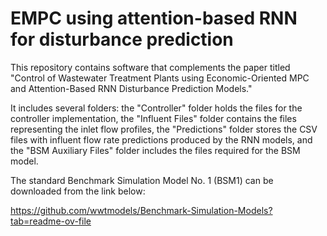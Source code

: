 # EMPC using attention-based RNN for disturbance prediction

This repository contains software that complements the paper titled "Control of Wastewater Treatment Plants using Economic-Oriented MPC and Attention-Based RNN Disturbance Prediction Models."

It includes several folders: the "Controller" folder holds the files for the controller implementation, the "Influent Files" folder contains the files representing the inlet flow profiles, the "Predictions" folder stores the CSV files with influent flow rate predictions produced by the RNN models, and the "BSM Auxiliary Files" folder includes the files required for the BSM model.

The standard Benchmark Simulation Model No. 1 (BSM1) can be downloaded from the link below:

https://github.com/wwtmodels/Benchmark-Simulation-Models?tab=readme-ov-file
